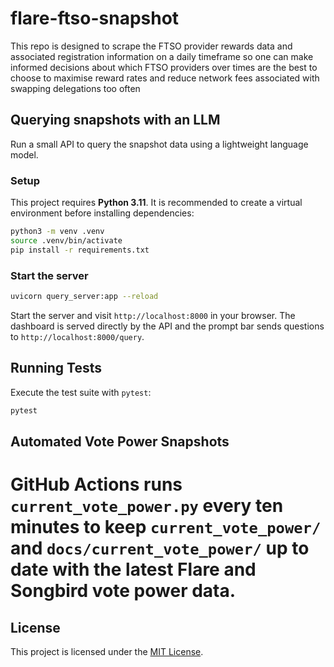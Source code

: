 # flare-ftso-snapshot
This repo is designed to scrape the FTSO provider rewards data and associated registration information on a daily timeframe so one can make informed decisions about which FTSO providers over times are the best to choose to maximise reward rates and reduce network fees associated with swapping delegations too often

## Querying snapshots with an LLM

Run a small API to query the snapshot data using a lightweight language model.

### Setup
This project requires **Python 3.11**. It is recommended to create a virtual
environment before installing dependencies:

```bash
python3 -m venv .venv
source .venv/bin/activate
pip install -r requirements.txt
```

### Start the server

```bash
uvicorn query_server:app --reload
```


Start the server and visit `http://localhost:8000` in your browser. The dashboard
is served directly by the API and the prompt bar sends questions to
`http://localhost:8000/query`.


## Running Tests

Execute the test suite with `pytest`:

```bash
pytest
```

## Automated Vote Power Snapshots

GitHub Actions runs `current_vote_power.py` every ten minutes to keep
`current_vote_power/` and `docs/current_vote_power/` up to date with the latest
Flare and Songbird vote power data.
=======
## License

This project is licensed under the [MIT License](LICENSE).


